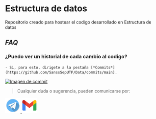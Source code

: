 # Estructura de datos

Repositorio creado para hostear el codigo desarrollado en Estructura de
datos 

## *FAQ*

### **¿Puedo ver un historial de cada cambio al codigo?**
	- Si, para esto, dirigete a la pestaña [*Commits*](https://github.com/SanssSepUTP/Data/commits/main).

<a href=https://github.com/SanssSepUTP/Data/commits/main>
<img src="img/commit.png" alt="Imagen de commit" width="150" height="50">
</a>

> Cualquier duda o sugerencia, pueden comunicarse por:

<a href=https://telegram.me/Deauth>
<img src="img/telegram.png" alt="Logo telegram" width="50" height="50"> 
</a>

<a href=mailto:santiago.sepulveda1@utp.edu.co>
<img src="img/gmail.png" alt="Logo gmail" width="50" height="50"> 
</a>
